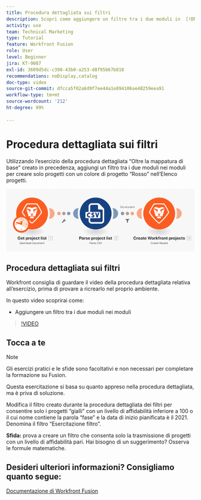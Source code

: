 ```yaml
---
title: Procedura dettagliata sui filtri
description: Scopri come aggiungere un filtro tra i due moduli in  [!DNL Adobe Workfront Fusion].
activity: use
team: Technical Marketing
type: Tutorial
feature: Workfront Fusion
role: User
level: Beginner
jira: KT-9007
exl-id: 3609d5dc-c398-43b0-a253-d8f95b67b818
recommendations: noDisplay,catalog
doc-type: video
source-git-commit: dfcca5f02a6d9f7ee44a1e894106ae48259eea91
workflow-type: tm+mt
source-wordcount: '212'
ht-degree: 99%

---
```


# Procedura dettagliata sui filtri

Utilizzando l’esercizio della procedura dettagliata “Oltre la mappatura di base” creato in precedenza, aggiungi un filtro tra i due moduli nei moduli per creare solo progetti con un colore di progetto “Rosso” nell’Elenco progetti.

![Immagine dello scenario Fusion](assets/understand-the-basics-2.png)

## Procedura dettagliata sui filtri

Workfront consiglia di guardare il video della procedura dettagliata relativa all’esercizio, prima di provare a ricrearlo nel proprio ambiente.

In questo video scoprirai come:

* Aggiungere un filtro tra i due moduli nei moduli

>[!VIDEO](https://video.tv.adobe.com/v/335266/?quality=12&learn=on&enablevpops)


## Tocca a te

>[!NOTE]
>
>Gli esercizi pratici e le sfide sono facoltativi e non necessari per completare la formazione su Fusion.

Questa esercitazione si basa su quanto appreso nella procedura dettagliata, ma è priva di soluzione.

Modifica il filtro creato durante la procedura dettagliata dei filtri per consentire solo i progetti “gialli” con un livello di affidabilità inferiore a 100 o il cui nome contiene la parola “fase” e la data di inizio pianificata è il 2021. Denomina il filtro “Esercitazione filtro”.

**Sfida:** prova a creare un filtro che consenta solo la trasmissione di progetti con un livello di affidabilità pari. Hai bisogno di un suggerimento? Osserva le formule matematiche.

## Desideri ulteriori informazioni? Consigliamo quanto segue:

[Documentazione di Workfront Fusion](https://experienceleague.adobe.com/it/docs/workfront-fusion/using/get-started-with-fusion/understand-workfront-fusion/workfront-fusion-overview)
